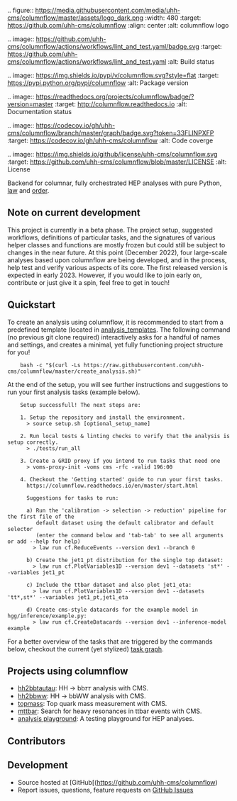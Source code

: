 .. figure:: https://media.githubusercontent.com/media/uhh-cms/columnflow/master/assets/logo_dark.png
   :width: 480
   :target: https://github.com/uhh-cms/columnflow
   :align: center
   :alt: columnflow logo

.. image:: https://github.com/uhh-cms/columnflow/actions/workflows/lint_and_test.yaml/badge.svg
   :target: https://github.com/uhh-cms/columnflow/actions/workflows/lint_and_test.yaml
   :alt: Build status

.. image:: https://img.shields.io/pypi/v/columnflow.svg?style=flat
   :target: https://pypi.python.org/pypi/columnflow
   :alt: Package version

.. image:: https://readthedocs.org/projects/columnflow/badge/?version=master
   :target: http://columnflow.readthedocs.io
   :alt: Documentation status

.. image:: https://codecov.io/gh/uhh-cms/columnflow/branch/master/graph/badge.svg?token=33FLINPXFP
   :target: https://codecov.io/gh/uhh-cms/columnflow
   :alt: Code coverge

.. image:: https://img.shields.io/github/license/uhh-cms/columnflow.svg
   :target: https://github.com/uhh-cms/columnflow/blob/master/LICENSE
   :alt: License

Backend for columnar, fully orchestrated HEP analyses with pure Python, [law](https://github.com/riga/law) and [order](https://github.com/riga/order).

<!-- marker-after-header -->


## Note on current development

This project is currently in a beta phase.
The project setup, suggested workflows, definitions of particular tasks, and the signatures of various helper classes and functions are mostly frozen but could still be subject to changes in the near future.
At this point (December 2022), four large-scale analyses based upon columnflow are being developed, and in the process, help test and verify various aspects of its core.
The first released version is expected in early 2023.
However, if you would like to join early on, contribute or just give it a spin, feel free to get in touch!


## Quickstart

To create an analysis using columnflow, it is recommended to start from a predefined template (located in [analysis_templates](./analysis_templates).
The following command (no previous git clone required) interactively asks for a handful of names and settings, and creates a minimal, yet fully functioning project structure for you!

```shell
    bash -c "$(curl -Ls https://raw.githubusercontent.com/uhh-cms/columnflow/master/create_analysis.sh)"
```

At the end of the setup, you will see further instructions and suggestions to run your first analysis tasks (example below).

```
    Setup successfull! The next steps are:

    1. Setup the repository and install the environment.
      > source setup.sh [optional_setup_name]

    2. Run local tests & linting checks to verify that the analysis is setup correctly.
      > ./tests/run_all

    3. Create a GRID proxy if you intend to run tasks that need one
      > voms-proxy-init -voms cms -rfc -valid 196:00

    4. Checkout the 'Getting started' guide to run your first tasks.
      https://columnflow.readthedocs.io/en/master/start.html

      Suggestions for tasks to run:

      a) Run the 'calibration -> selection -> reduction' pipeline for the first file of the
         default dataset using the default calibrator and default selector
         (enter the command below and 'tab-tab' to see all arguments or add --help for help)
        > law run cf.ReduceEvents --version dev1 --branch 0

      b) Create the jet1_pt distribution for the single top dataset:
        > law run cf.PlotVariables1D --version dev1 --datasets 'st*' --variables jet1_pt

      c) Include the ttbar dataset and also plot jet1_eta:
        > law run cf.PlotVariables1D --version dev1 --datasets 'tt*,st*' --variables jet1_pt,jet1_eta

      d) Create cms-style datacards for the example model in hgg/inference/example.py:
        > law run cf.CreateDatacards --version dev1 --inference-model example
```

For a better overview of the tasks that are triggered by the commands below, checkout the current (yet stylized) [task graph](https://github.com/uhh-cms/columnflow/issues/25#issue-1258137827).


## Projects using columnflow

- [hh2bbtautau](https://github.com/uhh-cms/hh2bbtautau): HH → bb𝜏𝜏 analysis with CMS.
- [hh2bbww](https://github.com/uhh-cms/hh2bbww): HH → bbWW analysis with CMS.
- [topmass](https://github.com/uhh-cms/topmass): Top quark mass measurement with CMS.
- [mttbar](https://github.com/uhh-cms/mttbar): Search for heavy resonances in ttbar events with CMS.
- [analysis playground](https://github.com/uhh-cms/analysis_playground): A testing playground for HEP analyses.


## Contributors

<!-- ALL-CONTRIBUTORS-LIST:START - Do not remove or modify this section -->
<!-- prettier-ignore-start -->
<!-- markdownlint-disable -->

<!-- markdownlint-restore -->
<!-- prettier-ignore-end -->

<!-- ALL-CONTRIBUTORS-LIST:END -->


## Development

- Source hosted at [GitHub[(https://github.com/uhh-cms/columnflow)
- Report issues, questions, feature requests on [GitHub Issues](https://github.com/uhh-cms/columnflow/issues)

<!-- marker-after-body -->
